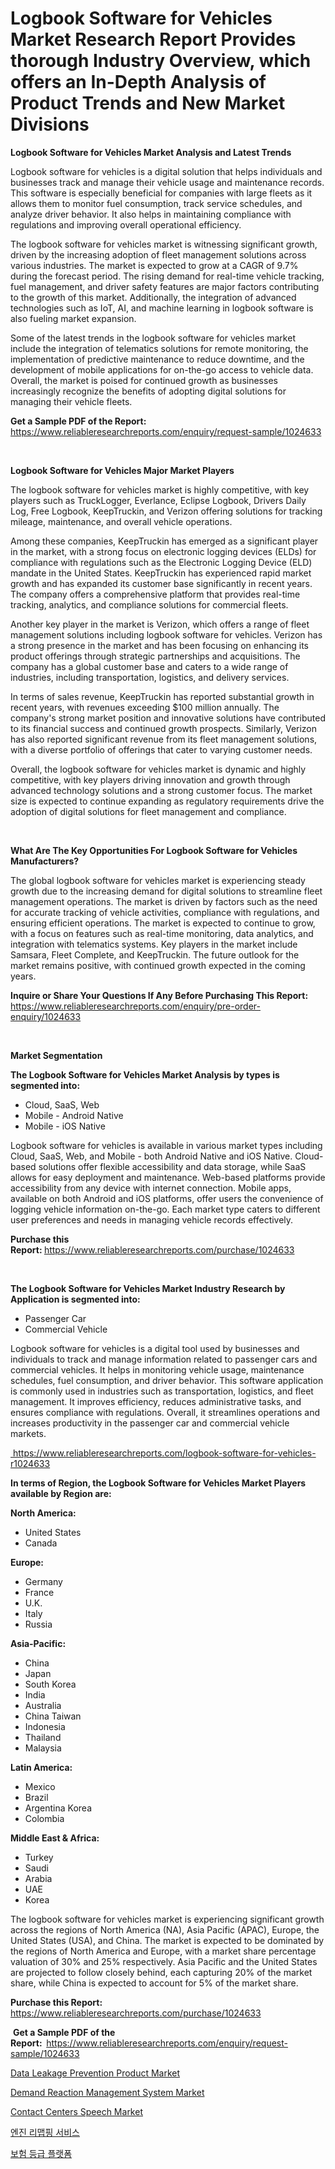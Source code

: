 <p><h1>Logbook Software for Vehicles Market Research Report Provides thorough Industry Overview, which offers an In-Depth Analysis of Product Trends and New Market Divisions</h1></p><p><strong>Logbook Software for Vehicles Market Analysis and Latest Trends</strong></p>
<p><p>Logbook software for vehicles is a digital solution that helps individuals and businesses track and manage their vehicle usage and maintenance records. This software is especially beneficial for companies with large fleets as it allows them to monitor fuel consumption, track service schedules, and analyze driver behavior. It also helps in maintaining compliance with regulations and improving overall operational efficiency.</p><p>The logbook software for vehicles market is witnessing significant growth, driven by the increasing adoption of fleet management solutions across various industries. The market is expected to grow at a CAGR of 9.7% during the forecast period. The rising demand for real-time vehicle tracking, fuel management, and driver safety features are major factors contributing to the growth of this market. Additionally, the integration of advanced technologies such as IoT, AI, and machine learning in logbook software is also fueling market expansion.</p><p>Some of the latest trends in the logbook software for vehicles market include the integration of telematics solutions for remote monitoring, the implementation of predictive maintenance to reduce downtime, and the development of mobile applications for on-the-go access to vehicle data. Overall, the market is poised for continued growth as businesses increasingly recognize the benefits of adopting digital solutions for managing their vehicle fleets.</p></p>
<p><strong>Get a Sample PDF of the Report:&nbsp;</strong> <a href="https://www.reliableresearchreports.com/enquiry/request-sample/1024633">https://www.reliableresearchreports.com/enquiry/request-sample/1024633</a></p>
<p>&nbsp;</p>
<p><strong>Logbook Software for Vehicles Major Market Players</strong></p>
<p><p>The logbook software for vehicles market is highly competitive, with key players such as TruckLogger, Everlance, Eclipse Logbook, Drivers Daily Log, Free Logbook, KeepTruckin, and Verizon offering solutions for tracking mileage, maintenance, and overall vehicle operations. </p><p>Among these companies, KeepTruckin has emerged as a significant player in the market, with a strong focus on electronic logging devices (ELDs) for compliance with regulations such as the Electronic Logging Device (ELD) mandate in the United States. KeepTruckin has experienced rapid market growth and has expanded its customer base significantly in recent years. The company offers a comprehensive platform that provides real-time tracking, analytics, and compliance solutions for commercial fleets.</p><p>Another key player in the market is Verizon, which offers a range of fleet management solutions including logbook software for vehicles. Verizon has a strong presence in the market and has been focusing on enhancing its product offerings through strategic partnerships and acquisitions. The company has a global customer base and caters to a wide range of industries, including transportation, logistics, and delivery services.</p><p>In terms of sales revenue, KeepTruckin has reported substantial growth in recent years, with revenues exceeding $100 million annually. The company's strong market position and innovative solutions have contributed to its financial success and continued growth prospects. Similarly, Verizon has also reported significant revenue from its fleet management solutions, with a diverse portfolio of offerings that cater to varying customer needs.</p><p>Overall, the logbook software for vehicles market is dynamic and highly competitive, with key players driving innovation and growth through advanced technology solutions and a strong customer focus. The market size is expected to continue expanding as regulatory requirements drive the adoption of digital solutions for fleet management and compliance.</p></p>
<p>&nbsp;</p>
<p><strong>What Are The Key Opportunities For Logbook Software for Vehicles Manufacturers?</strong></p>
<p><p>The global logbook software for vehicles market is experiencing steady growth due to the increasing demand for digital solutions to streamline fleet management operations. The market is driven by factors such as the need for accurate tracking of vehicle activities, compliance with regulations, and ensuring efficient operations. The market is expected to continue to grow, with a focus on features such as real-time monitoring, data analytics, and integration with telematics systems. Key players in the market include Samsara, Fleet Complete, and KeepTruckin. The future outlook for the market remains positive, with continued growth expected in the coming years.</p></p>
<p><strong>Inquire or Share Your Questions If Any Before Purchasing This Report:</strong> <a href="https://www.reliableresearchreports.com/enquiry/pre-order-enquiry/1024633">https://www.reliableresearchreports.com/enquiry/pre-order-enquiry/1024633</a></p>
<p>&nbsp;</p>
<p><strong>Market Segmentation</strong></p>
<p><strong>The Logbook Software for Vehicles Market Analysis by types is segmented into:</strong></p>
<p><ul><li>Cloud, SaaS, Web</li><li>Mobile - Android Native</li><li>Mobile - iOS Native</li></ul></p>
<p><p>Logbook software for vehicles is available in various market types including Cloud, SaaS, Web, and Mobile - both Android Native and iOS Native. Cloud-based solutions offer flexible accessibility and data storage, while SaaS allows for easy deployment and maintenance. Web-based platforms provide accessibility from any device with internet connection. Mobile apps, available on both Android and iOS platforms, offer users the convenience of logging vehicle information on-the-go. Each market type caters to different user preferences and needs in managing vehicle records effectively.</p></p>
<p><strong>Purchase this Report:&nbsp;</strong><a href="https://www.reliableresearchreports.com/purchase/1024633">https://www.reliableresearchreports.com/purchase/1024633</a></p>
<p>&nbsp;</p>
<p><strong>The Logbook Software for Vehicles Market Industry Research by Application is segmented into:</strong></p>
<p><ul><li>Passenger Car</li><li>Commercial Vehicle</li></ul></p>
<p><p>Logbook software for vehicles is a digital tool used by businesses and individuals to track and manage information related to passenger cars and commercial vehicles. It helps in monitoring vehicle usage, maintenance schedules, fuel consumption, and driver behavior. This software application is commonly used in industries such as transportation, logistics, and fleet management. It improves efficiency, reduces administrative tasks, and ensures compliance with regulations. Overall, it streamlines operations and increases productivity in the passenger car and commercial vehicle markets.</p></p>
<p><a href="https://www.reliableresearchreports.com/logbook-software-for-vehicles-r1024633">&nbsp;https://www.reliableresearchreports.com/logbook-software-for-vehicles-r1024633</a></p>
<p><strong>In terms of Region, the Logbook Software for Vehicles Market Players available by Region are:</strong></p>
<p>
    <p> <strong> North America: </strong>
        <ul>
            <li>United States</li>
            <li>Canada</li>
        </ul>
        </p> 
    <p> <strong> Europe: </strong>
        <ul>
            <li>Germany</li>
            <li>France</li>
            <li>U.K.</li>
            <li>Italy</li>
            <li>Russia</li>
        </ul>
        </p> 
    <p> <strong> Asia-Pacific: </strong>
        <ul>
            <li>China</li>
            <li>Japan</li>
            <li>South Korea</li>
            <li>India</li>
            <li>Australia</li>
            <li>China Taiwan</li>
            <li>Indonesia</li>
            <li>Thailand</li>
            <li>Malaysia</li>
        </ul>
        </p> 
    <p> <strong> Latin America: </strong>
        <ul>
            <li>Mexico</li>
            <li>Brazil</li>
            <li>Argentina Korea</li>
            <li>Colombia</li>
        </ul>
        </p> 
    <p> <strong> Middle East & Africa: </strong>
        <ul>
            <li>Turkey</li>
            <li>Saudi</li>
            <li>Arabia</li>
            <li>UAE</li>
            <li>Korea</li>
        </ul>
    </p>
    </p>
<p><p>The logbook software for vehicles market is experiencing significant growth across the regions of North America (NA), Asia Pacific (APAC), Europe, the United States (USA), and China. The market is expected to be dominated by the regions of North America and Europe, with a market share percentage valuation of 30% and 25% respectively. Asia Pacific and the United States are projected to follow closely behind, each capturing 20% of the market share, while China is expected to account for 5% of the market share.</p></p>
<p><strong>Purchase this Report: </strong><a href="https://www.reliableresearchreports.com/purchase/1024633">https://www.reliableresearchreports.com/purchase/1024633</a></p>
<p>&nbsp;<strong>Get a Sample PDF of the Report:&nbsp;&nbsp;</strong><a href="https://www.reliableresearchreports.com/enquiry/request-sample/1024633">https://www.reliableresearchreports.com/enquiry/request-sample/1024633</a></p>
<p><strong></strong></p>
<p><p><a href="https://github.com/ernidarwin455/Market-Research-Report-List-2/blob/main/data-leakage-prevention-product-market.md">Data Leakage Prevention Product Market</a></p><p><a href="https://github.com/rakibtthstu9900/Market-Research-Report-List-2/blob/main/demand-reaction-management-system-market.md">Demand Reaction Management System Market</a></p><p><a href="https://github.com/LiamDavis60/Market-Research-Report-List-2/blob/main/contact-centers-speech-market.md">Contact Centers Speech Market</a></p><p><a href="https://github.com/GabrielBlanda5656/Market-Research-Report-List-3/blob/main/807031382587.md">엔진 리맵핑 서비스</a></p><p><a href="https://github.com/rick7624/Market-Research-Report-List-3/blob/main/659778382588.md">보험 등급 플랫폼</a></p></p>